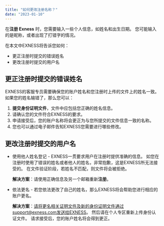 ```yaml
---
title: "如何更改注册名称？"
date: "2023-01-10"
---
```


在**注册 Exness** 时，您需要输入一些个人信息，如姓名和出生日期。 您可能输入的是昵称，或者出现了打错字的情况。

在本文中EXNESS将告诉您如何：

- 更正注册时提交的错误姓名
- 更改注册时提交的用户名

## 更正注册时提交的错误姓名

EXNESS的客服专员需要确保您的账户姓名和您注册时上传的文件上的姓名一致。 如果您的姓名输错了，那么您可以：

1. **提交身份证明文件**，文件中应包括您正确的姓名信息。
2. 请确认您的文件符合EXNESS的要求。
3. 申请接受后，您的账户名称将会更正为与您所提交的文件信息一致的名称。
4. 您也可以通过电子邮件告知EXNESS您需要进行哪些修改。

## 更改注册时提交的用户名

- 使用他人姓名登记 - EXNESS一贯要求用户在注册时提供准确的信息。 如您在注册时使用了错误的姓名或者他人的姓名，非常抱歉，这是EXNESS所无法接受的。 在文件验证阶段，若姓名不匹配，则文件将会被拒绝。
    
    **解决方案**：请使用正确信息及另一个邮箱重新**注册**。
    
- 依法更名 - 若您依法更改了自己的姓名，那么EXNESS将会帮助您进行相应的账户更名。
    
    **解决方案**：请将更名相关证明文件及新的身份证明文件通过support@exness.com发送给EXNESS。 然后请在个人专区重新上传身份认证文件。 请求接受后，您的账户姓名将会得到更正。
